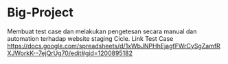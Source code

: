 # Big-Project
Membuat test case dan melakukan pengetesan secara manual dan automation terhadap website staging Cicle.
Link Test Case 
https://docs.google.com/spreadsheets/d/1xWbJNPHhEjagfFWrCySgZamfRXJWorkK--7ejQrUg70/edit#gid=1200895182
